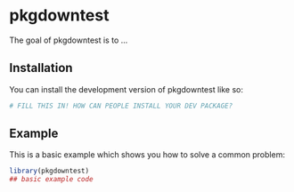 
# pkgdowntest

<!-- badges: start -->
<!-- badges: end -->

The goal of pkgdowntest is to ...

## Installation

You can install the development version of pkgdowntest like so:

``` r
# FILL THIS IN! HOW CAN PEOPLE INSTALL YOUR DEV PACKAGE?
```

## Example

This is a basic example which shows you how to solve a common problem:

``` r
library(pkgdowntest)
## basic example code
```

